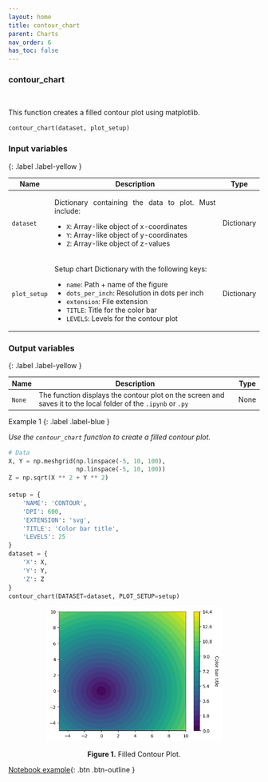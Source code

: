 ```yaml
---
layout: home
title: contour_chart
parent: Charts
nav_order: 6
has_toc: false
---
```


<h3>contour_chart</h3>

<br>

<p align="justify">
    This function creates a filled contour plot using matplotlib.

</p>

```python
contour_chart(dataset, plot_setup)
```

<h3>Input variables</h3>
{: .label .label-yellow }

<table style="width:100%">
    <thead>
      <tr>
        <th>Name</th>
        <th>Description</th>
        <th>Type</th>
      </tr>
    </thead>
    <tr>
        <td><code>dataset</code></td>
        <td>
            <p align="justify">Dictionary containing the data to plot. Must include:</p>
            <ul>
                <li><code>X</code>: Array-like object of x-coordinates</li>
                <li><code>Y</code>: Array-like object of y-coordinates</li>
                <li><code>Z</code>: Array-like object of z-values</li>
            </ul>
        </td>
        <td>Dictionary</td>
    </tr>
    <tr>
        <td><code>plot_setup</code></td>
        <td>
            <p align="justify">Setup chart Dictionary with the following keys:</p>
            <ul>
                <li><code>name</code>: Path + name of the figure</li>
                <li><code>dots_per_inch</code>: Resolution in dots per inch</li>
                <li><code>extension</code>: File extension</li>
                <li><code>TITLE</code>: Title for the color bar</li>
                <li><code>LEVELS</code>: Levels for the contour plot</li>
            </ul>
        </td>
        <td>Dictionary</td>
    </tr>
</table>

<h3>Output variables</h3>
{: .label .label-yellow }

<table style="width:100%">
    <thead>
      <tr>
        <th>Name</th>
        <th>Description</th>
        <th>Type</th>
      </tr>
    </thead>
    <tr>
        <td><code>None</code></td>
        <td>The function displays the contour plot on the screen and saves it to the local folder of the <code>.ipynb</code> or <code>.py</code></td>
        <td>None</td>
    </tr>
</table>


Example 1
{: .label .label-blue }

<p align="justify">
    <i>
        Use the <code>contour_chart</code> function to create a filled contour plot.
    </i>
</p>

```python
# Data
X, Y = np.meshgrid(np.linspace(-5, 10, 100),
                   np.linspace(-5, 10, 100))
Z = np.sqrt(X ** 2 + Y ** 2)

setup = {
    'NAME': 'CONTOUR',         
    'DPI': 600, 
    'EXTENSION': 'svg',
    'TITLE': 'Color bar title',
    'LEVELS': 25
}
dataset = {
    'X': X,
    'Y': Y,
    'Z': Z
}
contour_chart(DATASET=dataset, PLOT_SETUP=setup)
```

<center><img src="assets/images/contour_plot.png" width="70%"></center>
<p align="center"><b>Figure 1.</b> Filled Contour Plot.</p>

[Notebook example](https://drive.google.com/file/d/1rf2oZHfnTU4MBpZyqr25tsnUi26uwgd3/view?usp=sharing){: .btn .btn-outline }
